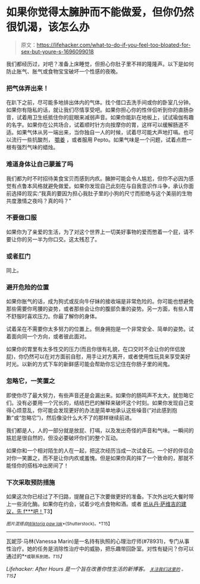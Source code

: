 # 如果你觉得太臃肿而不能做爱，但你仍然很饥渴，该怎么办

> 原文：<https://lifehacker.com/what-to-do-if-you-feel-too-bloated-for-sex-but-youre-s-1696099018>

我们都经历过，对吧？准备上床睡觉，但担心你肚子里不祥的隆隆声。以下是如何防止胀气、胀气或食物宝宝破坏一个性感的夜晚。



### 把气体弄出来！

在趴下之前，尽可能多地排出体内的气体。找个借口去洗手间或你的卧室几分钟。如果你有隐私的话，就让我们尽情享受吧。如果你担心你的性伴侣听到你的直肠杂音，试着用卫生纸抵住你的屁眼来减弱声音。如果你能趴在地板上，试试瑜伽有趣的名字。如果你在公共场合，试着顺时针方向按摩你的胃，这样可以缓解肠道不适。如果气体从另一端出来，当你独自一人的时候，试着尽可能大声地打嗝。也可以流行一些抗酸剂， [嚼姜](https://lifehacker.com/diy-candied-ginger-is-easy-to-make-and-relieves-stomach-5862939) ，或者服用 Pepto。如果气味是一个问题，试着点燃一根有强烈气味的蜡烛。

### 难道身体让自己蒙羞了吗

我们都为时不时招待美食宝贝而感到内疚。臃肿可能会令人尴尬，但你不必因为感觉有点鲁本风格就避免做爱。如果你发现自己此刻在与自我意识作斗争，承认你面前选择的现实:“我真的要因为担心我肚子里的小狗的尺寸而拒绝与这个美丽的生物共度激情之夜吗？真的吗？”

### 不要做口服

如果你为了亲爱的生活，为了对这个世界上一切美好事物的爱而憋着一个屁，请不要让你的另一半为你口交。这太残忍了。

### 或者肛门

同上。

### 避开危险的位置

如果你胀气的话，成为狗式或反向牛仔妹的接收端是非常危险的。你可能也想避免那些需要你弯腰的姿势，或者那些会让你的腹部负重的姿势。另一方面，有些人胃不舒服时喜欢压力。你最了解你的身体。

试着呆在不需要你太多努力的位置上。侧身拥抱是一个非常安全、简单的姿势。试着面向同一个方向，或者彼此面对。

如果你的胃里有太多性交的压力(而且你很有礼貌，在口交时不会让你的伴侣放屁)，你仍然可以在对方面前自慰，用手让对方离开，或者使用性玩具来享受美好时光。以新的方式下车的新鲜感可能会帮助你忘记住在你肠子里的闹鬼。

### 忽略它，一笑置之

即使你尽了最大努力，有些声音还是会漏出来。如果你的肠鸣声不太大，就忽略它们。没有必要用一个冗长的，结结巴巴的解释来破坏这个时刻。如果你发现自己变得心烦意乱，你可能会发现更好的办法是简单地承认这些噪音(“对此感到抱歉”或“忽略它”)，然后像没什么大不了的那样继续前进。

我们都是人，人的一部分就是放屁、打嗝，以及发出奇怪的声音和气味。一瞬间的尴尬是很自然的，但没必要破坏你们的整个互动。

如果你和一个相对陌生的人在一起，把这次经历当成一次试金石。一个好的伴侣会对你一笑置之，而不是让你内疚或羞愧。但是如果你真的摔了一个致命的，那就不能怪你的搭档冲出房间了！

### 下次采取预防措施

如果这次你已经过了不归路，提醒自己下次要做更好的准备。下次外出吃大餐时带上一些消化酶。如果你在约会，试着少吃点食物和酒。或者 [听从丹·萨维吉的建议，先 f***吧！](http://www.thestranger.com/blogs/slog/2015/02/13/21708816/fuck-firstnow-in-comic-form)T3】

<small>*图片混搭自*</small>[<small>*Wiktoria paw lak*</small>](http://www.shutterstock.com/pic-259049372/stock-vector-bed-icon-vector.html)<small>*(Shutterstock)。*T15】</small>

* * *

瓦妮莎·马林(Vanessa Marin)是一名持有执照的心理治疗师(#78931)，专门从事性治疗。她的任务是消除性治疗中的威胁，把乐趣带回卧室。对性有疑问？你可以通过的[<small></small>](mailto:Vanessa.Marin@Lifehacker.com)*<small>*或联系到她。*T15】</small>*

*Lifehacker: After Hours 是一个旨在改善你性生活的新博客。 [<small>*关注我们这里的*</small>](https://twitter.com/LHAfterHours) <small>*。*T15】</small>*